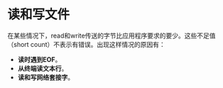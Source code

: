 # 读和写文件



在某些情况下，read和write传送的字节比应用程序要求的要少。这些不足值（short count）不表示有错误。出现这样情况的原因有：

- **读时遇到EOF**。
- **从终端读文本行**。
- **读和写网络套接字**。